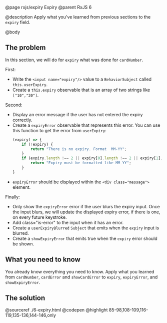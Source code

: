 @page rxjs/expiry Expiry
@parent RxJS 6

@description Apply what you've learned from previous sections to the `expiry` field.

@body

## The problem

In this section, we will do for `expiry` what was done for `cardNumber`.

First:

- Write the `<input name="expiry"/>` value to a `BehaviorSubject` called `this.userExpiry`.
- Create a `this.expiry` observable that is an array of two strings like `["10","20"]`.

Second:

- Display an error message if the user has not entered the expiry correctly.
- Create a `expiryError` observable that represents this error. You can use this function
  to get the error from `userExpiry`:
  ```typescript
  (expiry) => {
      if (!expiry) {
          return "There is no expiry. Format  MM-YY";
      }
      if (expiry.length !== 2 || expiry[0].length !== 2 || expiry[1].length !== 2) {
          return "Expiry must be formatted like MM-YY";
      }
  }
  ```
- `expiryError` should be displayed within the `<div class="message">` element.

Finally:

- Only show the `expiryError` error if the user blurs the expiry input. Once the input blurs,
  we will update the displayed expiry error, if there is one, on every future keystroke.
- Add class="is-error" to the input when it has an error.
- Create a `userExpiryBlurred` `Subject` that emits when the `expiry` input is blurred.
- Create a `showExpiryError` that emits true when the `expiry` error should be shown.

## What you need to know

You already know everything you need to know.  Apply what you learned from
`cardNumber`, `cardError` and `showCardError` to `expiry`, `expiryError`, and `showExpiryError`.


## The solution

@sourceref ./6-expiry.html
@codepen
@highlight 85-98,108-109,116-119,135-136,144-146,only
